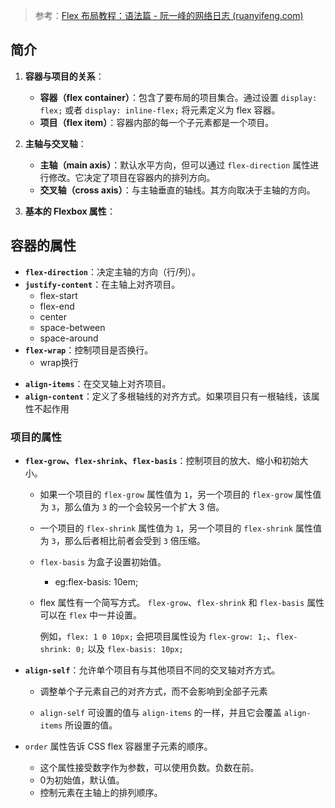 >  参考：[Flex 布局教程：语法篇 - 阮一峰的网络日志 (ruanyifeng.com)](https://www.ruanyifeng.com/blog/2015/07/flex-grammar.html)

## 简介

1. **容器与项目的关系**：
   - **容器（flex container）**：包含了要布局的项目集合。通过设置 `display: flex;` 或者 `display: inline-flex;` 将元素定义为 flex 容器。
   - **项目（flex item）**：容器内部的每一个子元素都是一个项目。

2. **主轴与交叉轴**：
   - **主轴（main axis）**：默认水平方向，但可以通过 `flex-direction` 属性进行修改。它决定了项目在容器内的排列方向。
   - **交叉轴（cross axis）**：与主轴垂直的轴线。其方向取决于主轴的方向。

3. **基本的 Flexbox 属性**：

## 容器的属性

   - **`flex-direction`**：决定主轴的方向（行/列）。
   - **`justify-content`**：在主轴上对齐项目。
     * flex-start
     * flex-end
     * center
     * space-between
     * space-around
   - **`flex-wrap`**：控制项目是否换行。
     * wrap换行

* **`align-items`**：在交叉轴上对齐项目。
* **`align-content`**：定义了多根轴线的对齐方式。如果项目只有一根轴线，该属性不起作用

###    项目的属性

   - **`flex-grow`、`flex-shrink`、`flex-basis`**：控制项目的放大、缩小和初始大小。

     * 如果一个项目的 `flex-grow` 属性值为 `1`，另一个项目的 `flex-grow` 属性值为 `3`，那么值为 `3` 的一个会较另一个扩大 3 倍。

     * 一个项目的 `flex-shrink` 属性值为 `1`，另一个项目的 `flex-shrink` 属性值为 `3`，那么后者相比前者会受到 `3` 倍压缩。

     * `flex-basis` 为盒子设置初始值。 

       * eg:flex-basis: 10em;

     *  flex 属性有一个简写方式。 `flex-grow`、`flex-shrink` 和 `flex-basis` 属性可以在 `flex` 中一并设置。

        例如，`flex: 1 0 10px;` 会把项目属性设为 `flex-grow: 1;`、`flex-shrink: 0;` 以及 `flex-basis: 10px;`

   - **`align-self`**：允许单个项目有与其他项目不同的交叉轴对齐方式。

     * 调整单个子元素自己的对齐方式，而不会影响到全部子元素

     * `align-self` 可设置的值与 `align-items` 的一样，并且它会覆盖 `align-items` 所设置的值。

   - `order` 属性告诉 CSS flex 容器里子元素的顺序。

     * 这个属性接受数字作为参数，可以使用负数。负数在前。
     * 0为初始值，默认值。
     * 控制元素在主轴上的排列顺序。

